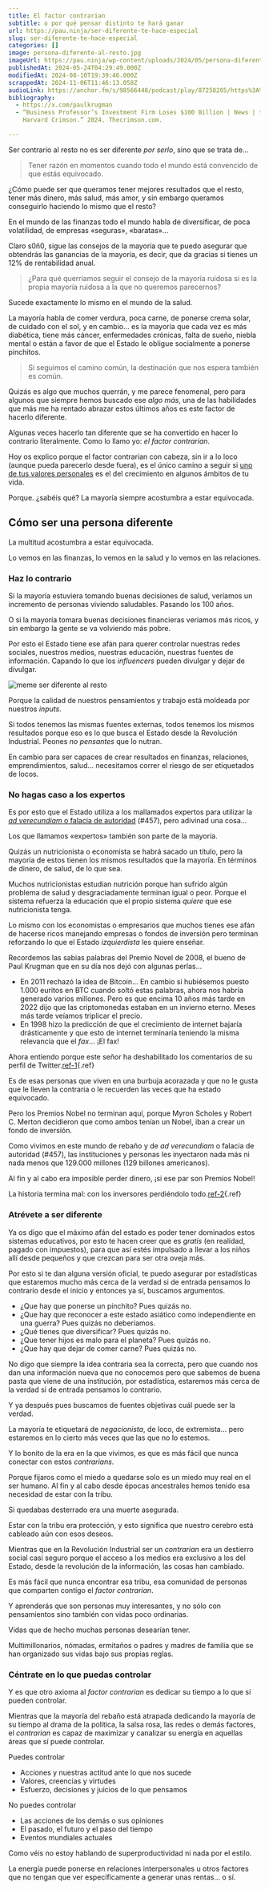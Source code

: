 ```yaml
---
title: El factor contrarian
subtitle: o por qué pensar distinto te hará ganar
url: https://pau.ninja/ser-diferente-te-hace-especial
slug: ser-diferente-te-hace-especial
categories: []
image: persona-diferente-al-resto.jpg
imageUrl: https://pau.ninja/wp-content/uploads/2024/05/persona-diferente-al-resto.jpg
publishedAt: 2024-05-24T04:29:49.000Z
modifiedAt: 2024-08-10T19:39:46.000Z
scrappedAt: 2024-11-06T11:46:13.058Z
audioLink: https://anchor.fm/s/98566448/podcast/play/87258205/https%3A%2F%2Fd3ctxlq1ktw2nl.cloudfront.net%2Fstaging%2F2024-4-27%2F378884494-44100-2-f4d93901ea44b.mp3
bibliography:
  - https://x.com/paulkrugman
  - “Business Professor’s Investment Firm Loses $100 Billion | News | the
    Harvard Crimson.” 2024. Thecrimson.com.

---
```


Ser contrario al resto no es ser diferente _por serlo_, sino que se trata de…

> Tener razón en momentos cuando todo el mundo está convencido de que estás equivocado.

¿Cómo puede ser que queramos tener mejores resultados que el resto, tener más dinero, más salud, más amor, y sin embargo queramos conseguirlo haciendo lo mismo que el resto?

En el mundo de las finanzas todo el mundo habla de diversificar, de poca volatilidad, de empresas «seguras», «baratas»…

Claro s0ñ0, sigue las consejos de la mayoría que te puedo asegurar que obtendrás las ganancias de la mayoría, es decir, que da gracias si tienes un 12% de rentabilidad anual.

> ¿Para qué querríamos seguir el consejo de la mayoría ruidosa si es la propia mayoría ruidosa a la que no queremos parecernos?

Sucede exactamente lo mismo en el mundo de la salud.

La mayoría habla de comer verdura, poca carne, de ponerse crema solar, de cuidado con el sol, y en cambio… es la mayoría que cada vez es más diabética, tiene más cáncer, enfermedades crónicas, falta de sueño, niebla mental o están a favor de que el Estado le obligue socialmente a ponerse pinchitos.

> Si seguimos el camino común, la destinación que nos espera también es común.

Quizás es algo que muchos querrán, y me parece fenomenal, pero para algunos que siempre hemos buscado ese _algo más_, una de las habilidades que más me ha rentado abrazar estos últimos años es este factor de hacerlo diferente.

Algunas veces hacerlo tan diferente que se ha convertido en hacer lo contrario literalmente. Como lo llamo yo: _el factor contrarian_.

Hoy os explico porque el factor contrarian con cabeza, sin ir a lo loco (aunque pueda parecerlo desde fuera), es el único camino a seguir si [uno de tus valores personales](./valores-personales) es el del crecimiento en algunos ámbitos de tu vida.

Porque. ¿sabéis qué? La mayoría siempre acostumbra a estar equivocada.

## Cómo ser una persona diferente

La multitud acostumbra a estar equivocada.

Lo vemos en las finanzas, lo vemos en la salud y lo vemos en las relaciones.

### Haz lo contrario

Si la mayoría estuviera tomando buenas decisiones de salud, veríamos un incremento de personas viviendo saludables. Pasando los 100 años.

O si la mayoría tomara buenas decisiones financieras veríamos más ricos, y sin embargo la gente se va volviendo más pobre.

Por esto el Estado tiene ese afán para querer controlar nuestras redes sociales, nuestros medios, nuestras educación, nuestras fuentes de información. Capando lo que los _influencers_ pueden divulgar y dejar de divulgar.

![meme ser diferente al resto](./wp-content/uploads/2024/05meme-ser-diferente-al-resto.jpeg)

Porque la calidad de nuestros pensamientos y trabajo está moldeada por nuestros _inputs_.

Si todos tenemos las mismas fuentes externas, todos tenemos los mismos resultados porque eso es lo que busca el Estado desde la Revolución Industrial. Peones _no pensantes_ que lo nutran.

En cambio para ser capaces de crear resultados en finanzas, relaciones, emprendimientos, salud… necesitamos correr el riesgo de ser etiquetados de locos.

### No hagas caso a los expertos

Es por esto que el Estado utiliza a los mallamados expertos para utilizar la [_ad verecundiam_ o falacia de autoridad](./argumento-de-autoridad) (#457), pero adivinad una cosa…

Los que llamamos «expertos» también son parte de la mayoría.

Quizás un nutricionista o economista se habrá sacado un título, pero la mayoría de estos tienen los mismos resultados que la mayoría. En términos de dinero, de salud, de lo que sea.

Muchos nutricionistas estudian nutrición porque han sufrido algún problema de salud y desgraciadamente terminan igual o peor. Porque el sistema refuerza la educación que el propio sistema _quiere_ que ese nutricionista tenga.

Lo mismo con los economistas o empresarios que muchos tienes ese afán de hacerse ricos manejando empresas o fondos de inversión pero terminan reforzando lo que el Estado _izquierdista_ les quiere enseñar.

Recordemos las sabias palabras del Premio Novel de 2008, el bueno de Paul Krugman que en su día nos dejó con algunas perlas…

- En 2011 rechazó la idea de Bitcoin… En cambio si hubiésemos puesto 1.000 euritos en BTC cuando soltó estas palabras, ahora nos habría generado varios millones. Pero es que encima 10 años más tarde en 2022 dijo que las criptomonedas estaban en un invierno eterno. Meses más tarde veíamos triplicar el precio.
- En 1998 hizo la predicción de que el crecimiento de internet bajaría drásticamente y que esto de internet terminaría teniendo la misma relevancia que el _fax_… ¡El fax!

Ahora entiendo porque este señor ha deshabilitado los comentarios de su perfil de Twitter.[ref-1](#ref-1){.ref}

Es de esas personas que viven en una burbuja acorazada y que no le gusta que le lleven la contraria o le recuerden las veces que ha estado equivocado.

Pero los Premios Nobel no terminan aquí, porque Myron Scholes y Robert C. Merton decidieron que como ambos tenían un Nobel, iban a crear un fondo de inversión.

Como vivimos en este mundo de rebaño y de _ad verecundiam_ o falacia de autoridad (#457), las instituciones y personas les inyectaron nada más ni nada menos que 129.000 millones (129 billones americanos).

Al fin y al cabo era imposible perder dinero, ¡si ese par son Premios Nobel!

La historia termina mal: con los inversores perdiéndolo todo.[ref-2](#ref-2){.ref}

### Atrévete a ser diferente

Ya os digo que el máximo afán del estado es poder tener dominados estos sistemas educativos, por esto te hacen creer que es _gratis_ (en realidad, pagado con impuestos), para que así estés impulsado a llevar a los niños allí desde pequeños y que crezcan para ser otra oveja más.

Por esto si te dan alguna versión oficial, te puedo asegurar por estadísticas que estaremos mucho más cerca de la verdad si de entrada pensamos lo contrario desde el inicio y entonces ya sí, buscamos argumentos.

- ¿Que hay que ponerse un pinchito? Pues quizás no.
- ¿Que hay que reconocer a este estado asiático como independiente en una guerra? Pues quizás no deberíamos.
- ¿Qué tienes que diversificar? Pues quizás no.
- ¿Que tener hijos es malo para el planeta? Pues quizás no.
- ¿Que hay que dejar de comer carne? Pues quizás no.

No digo que siempre la idea contraria sea la correcta, pero que cuando nos dan una información nueva que no conocemos pero que sabemos de buena pasta que viene de una institución, por estadística, estaremos más cerca de la verdad si de entrada pensamos lo contrario.

Y ya después pues buscamos de fuentes objetivas cuál puede ser la verdad.

La mayoría te etiquetará de _negacionista_, de loco, de extremista… pero estaremos en lo cierto más veces que las que no lo estemos.

Y lo bonito de la era en la que vivimos, es que es más fácil que nunca conectar con estos _contrarians_.

Porque fijaros como el miedo a quedarse solo es un miedo muy real en el ser humano. Al fin y al cabo desde épocas ancestrales hemos tenido esa necesidad de estar con la tribu.

Si quedabas desterrado era una muerte asegurada.

Estar con la tribu era protección, y esto significa que nuestro cerebro está cableado aún con esos deseos.

Mientras que en la Revolución Industrial ser un _contrarian_ era un destierro social casi seguro porque el acceso a los medios era exclusivo a los del Estado, desde la revolución de la información, las cosas han cambiado.

Es más fácil que nunca encontrar esa tribu, esa comunidad de personas que comparten contigo el _factor contrarian_.

Y aprenderás que son personas muy interesantes, y no sólo con pensamientos sino también con vidas poco ordinarias.

Vidas que de hecho muchas personas desearían tener.

Multimillonarios, nómadas, ermitaños o padres y madres de familia que se han organizado sus vidas bajo sus propias reglas.

### Céntrate en lo que puedas controlar

Y es que otro axioma al _factor contrarian_ es dedicar su tiempo a lo que sí pueden controlar.

Mientras que la mayoría del rebaño está atrapada dedicando la mayoría de su tiempo al drama de la política, la salsa rosa, las redes o demás factores, el _contrarian_ es capaz de maximizar y canalizar su energía en aquellas áreas que sí puede controlar.

Puedes controlar

- Acciones y nuestras actitud ante lo que nos sucede
- Valores, creencias y virtudes
- Esfuerzo, decisiones y juicios de lo que pensamos

No puedes controlar

- Las acciones de los demás o sus opiniones
- El pasado, el futuro y el paso del tiempo
- Eventos mundiales actuales

Como véis no estoy hablando de superproductividad ni nada por el estilo.

La energía puede ponerse en relaciones interpersonales u otros factores que no tengan que ver específicamente a generar unas rentas… o sí.